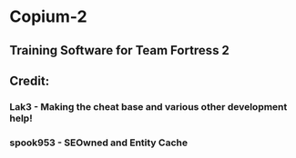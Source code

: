 # Copium-2

Training Software for Team Fortress 2
-
## Credit:
### Lak3 - Making the cheat base and various other development help!
### spook953 - SEOwned and Entity Cache
